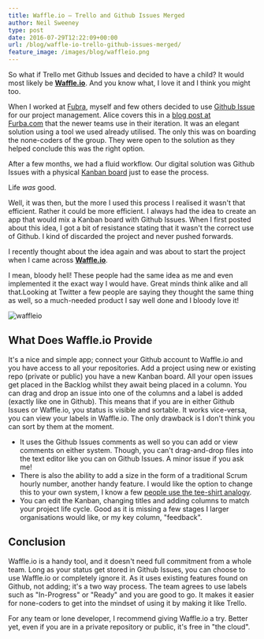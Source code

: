 ```yaml
---
title: Waffle.io – Trello and Github Issues Merged
author: Neil Sweeney
type: post
date: 2016-07-29T12:22:09+00:00
url: /blog/waffle-io-trello-github-issues-merged/
feature_image: /images/blog/waffleio.png
---
```


So what if Trello met Github Issues and decided to have a child? It would most likely be **[Waffle.io][1]**. And you know what, I love it and I think you might too.

When I worked at [Fubra][2], myself and few others decided to use [Github Issue][3] for our project management. Alice covers this in a [blog post at Furba.com][4] that the newer teams use in their iteration. It was an elegant solution using a tool we used already utilised. The only this was on boarding the none-coders of the group. They were open to the solution as they helped conclude this was the right option.

After a few months, we had a fluid workflow. Our digital solution was Github Issues with a physical [Kanban board][5] just to ease the process.

Life _was_ good.

Well, it was then, but the more I used this process I realised it wasn't that efficient. Rather it could be more efficient. I always had the idea to create an app that would mix a Kanban board with Github Issues. When I first posted about this idea, I got a bit of resistance stating that it wasn't the correct use of Github. I kind of discarded the project and never pushed forwards.

I recently thought about the idea again and was about to start the project when I came across **[Waffle.io][1]**.

I mean, bloody hell! These people had the same idea as me and even implemented it the exact way I would have. Great minds think alike and all that.Looking at Twitter a few people are saying they thought the same thing as well, so a much-needed product I say well done and I bloody love it!

<div class="oversize">
  <img class="aligncenter wp-image-197 size-large" src="https://i2.wp.com/wolfiezero.com/uploads/2016/07/waffleio-1024x389.png?fit=1024%2C389" alt="waffleio" srcset="https://i1.wp.com/wolfiezero.com/uploads/2016/07/waffleio.png?resize=1024%2C389 1024w, https://i1.wp.com/wolfiezero.com/uploads/2016/07/waffleio.png?resize=300%2C114 300w, https://i1.wp.com/wolfiezero.com/uploads/2016/07/waffleio.png?resize=768%2C292 768w, https://i1.wp.com/wolfiezero.com/uploads/2016/07/waffleio.png?w=2000 2000w" sizes="(max-width: 1000px) 100vw, 1000px" data-recalc-dims="1" />
</div>

## What Does Waffle.io Provide

It's a nice and simple app; connect your Github account to Waffle.io and you have access to all your repositories. Add a project using new or existing repo (private or public) you have a new Kanban board. All your open issues get placed in the Backlog whilst they await being placed in a column. You can drag and drop an issue into one of the columns and a label is added (exactly like one in Github). This means that if you are in either Github Issues or Waffle.io, you status is visible and sortable. It works vice-versa, you can view your labels in Waffle.io. The only drawback is I don't think you can sort by them at the moment.

  * It uses the Github Issues comments as well so you can add or view comments on either system. Though, you can't drag-and-drop files into the text editor like you can on Github Issues. A minor issue if you ask me!
  * There is also the ability to add a size in the form of a traditional Scrum hourly number, another handy feature. I would like the option to change this to your own system, I know a few [people use the tee-shirt analogy][6].
  * You can edit the Kanban, changing titles and adding columns to match your project life cycle. Good as it is missing a few stages I larger organisations would like, or my key column, "feedback".

## Conclusion

Waffle.io is a handy tool, and it doesn't need full commitment from a whole team. Long as your status get stored in Github Issues, you can choose to use Waffle.io or completely ignore it. As it uses existing features found on Github, not adding; it's a two way process. The team agrees to use labels such as "In-Progress" or "Ready" and you are good to go. It makes it easier for none-coders to get into the mindset of using it by making it like Trello.

For any team or lone developer, I recommend giving Waffle.io a try. Better yet, even if you are in a private repository or public, it's free in "the cloud".

 [1]: https://waffle.io/
 [2]: https://fubra.com/
 [3]: https://help.github.com/articles/about-issues/
 [4]: http://www.fubra.com/blog/2015/06/12/tools-tips-content-creation-small-team/
 [5]: https://en.wikipedia.org/wiki/Kanban_board
 [6]: https://www.smashingmagazine.com/2016/07/how-we-started-releasing-features-twice-as-fast-a-case-study/

